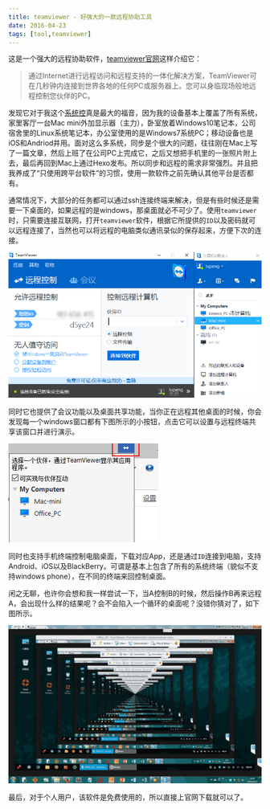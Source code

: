 ```yaml
---
title: teamviewer - 好强大的一款远程协助工具
date: 2016-04-23
tags: [tool,teamviewer]
---
```


这是一个强大的远程协助软件，[teamviewer官网](http://www.teamviewer.com)这样介绍它：

> 通过Internet进行远程访问和远程支持的一体化解决方案，TeamViewer可在几秒钟内连接到世界各地的任何PC或服务器上。您可以身临现场般地远程控制您伙伴的PC。

发现它对于我这个[系统控](http://lupeng.me/tags/%E7%B3%BB%E7%BB%9F%E6%8E%A7/)真是最大的福音，因为我的设备基本上覆盖了所有系统，家里客厅一台Mac mini外加显示器（主力），卧室放着Windows10笔记本，公司宿舍里的Linux系统笔记本，办公室使用的是Windows7系统PC；移动设备也是iOS和Andriod并用。面对这么多系统，同步是个很大的问题，往往刚在Mac上写了一篇文章，然后上班了在公司PC上完成它，之后又想把手机里的一张照片附上去，最后再回到Mac上通过Hexo发布。所以同步和远程的需求非常强烈。并且把我养成了“只使用跨平台软件”的习惯，使用一款软件之前先确认其他平台是否都有。

通常情况下，大部分的任务都可以通过ssh连接终端来解决，但是有些时候还是需要一下桌面的，如果远程的是windows，那桌面就必不可少了。使用`teamviewer`时，只需要连接互联网，打开`teamviewer`软件，根据它所提供的`ID`以及密码就可以远程连接了，当然也可以将远程的电脑类似通讯录似的保存起来，方便下次的连接。

![](../image/tools/teamviewer01.png)

同时它也提供了会议功能以及桌面共享功能，当你正在远程其他桌面的时候，你会发现每一个windows窗口都有下图所示的小按钮，点击它可以设置与远程终端共享该窗口并进行演示。

![](../image/tools/teamviewer02.png)

同时也支持手机终端控制电脑桌面，下载对应App，还是通过`ID`连接到电脑，支持Android、iOS以及BlackBerry。可谓是基本上包含了所有的系统终端（貌似不支持windows phone），在不同的终端来回控制桌面。

闲之无聊，也许你会想和我一样尝试一下，当A控制B的时候，然后操作B再来远程A，会出现什么样的结果呢？会不会陷入一个循环的桌面呢？没错你猜对了，如下图所示。

![](../image/tools/teamviewer.png)

最后，对于个人用户，该软件是免费使用的，所以直接上官网下载就可以了。